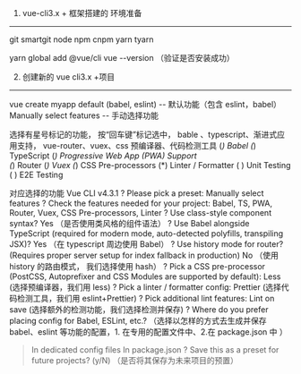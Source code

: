 1. vue-cli3.x + 框架搭建的 环境准备

---

git smartgit
node
npm cnpm
yarn tyarn

yarn global add @vue/cli
vue --version （验证是否安装成功）

2. 创建新的 vue cli3.x +项目

---

vue create myapp
default (babel, eslint) -- 默认功能（包含 eslint，babel）
Manually select features -- 手动选择功能

选择有星号标记的功能， 按“回车键”标记选中，
bable 、typescript、渐进式应用支持， vue-router、vuex、css 预编译器、代码检测工具
(_) Babel
(_) TypeScript
(_) Progressive Web App (PWA) Support  
 (_) Router
(_) Vuex
(_) CSS Pre-processors
(\*) Linter / Formatter
( ) Unit Testing
( ) E2E Testing

对应选择的功能
Vue CLI v4.3.1
? Please pick a preset: Manually select features
? Check the features needed for your project: Babel, TS, PWA, Router, Vuex, CSS Pre-processors, Linter
? Use class-style component syntax? Yes
（是否使用类风格的组件语法）
? Use Babel alongside TypeScript (required for modern mode, auto-detected polyfills, transpiling JSX)? Yes
（在 typescript 周边使用 Babel）
? Use history mode for router? (Requires proper server setup for index fallback in production) No
（使用 history 的路由模式， 我们选择使用 hash）
? Pick a CSS pre-processor (PostCSS, Autoprefixer and CSS Modules are supported by default): Less
(选择预编译器，我们用 less)
? Pick a linter / formatter config: Prettier
(选择代码检测工具，我们用 eslint+Prettier)
? Pick additional lint features: Lint on save
(选择额外的检测功能，我们选择检测并保存)
? Where do you prefer placing config for Babel, ESLint, etc.?
（选择以怎样的方式去生成并保存 babel、eslint 等功能的配置，1. 在专用的配置文件中、2.在 package.json 中 ）

> In dedicated config files
> In package.json
> ? Save this as a preset for future projects? (y/N)
> （是否将其保存为未来项目的预置）
